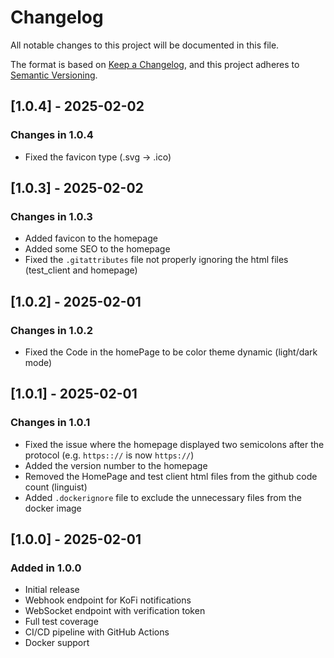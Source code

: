 
# Changelog

All notable changes to this project will be documented in this file.

The format is based on [Keep a Changelog](https://keepachangelog.com/en/1.0.0/),
and this project adheres to [Semantic Versioning](https://semver.org/spec/v2.0.0.html).

## [1.0.4] - 2025-02-02

### Changes in 1.0.4

- Fixed the favicon type (.svg -> .ico)

## [1.0.3] - 2025-02-02

### Changes in 1.0.3

- Added favicon to the homepage
- Added some SEO to the homepage
- Fixed the `.gitattributes` file not properly ignoring the html files (test_client and homepage)

## [1.0.2] - 2025-02-01

### Changes in 1.0.2

- Fixed the Code in the homePage to be color theme dynamic (light/dark mode)

## [1.0.1] - 2025-02-01

### Changes in 1.0.1

- Fixed the issue where the homepage displayed two semicolons after the protocol (e.g. `https:://` is now `https://`)
- Added the version number to the homepage
- Removed the HomePage and test client html files from the github code count (linguist)
- Added `.dockerignore` file to exclude the unnecessary files from the docker image

## [1.0.0] - 2025-02-01

### Added in 1.0.0

- Initial release
- Webhook endpoint for KoFi notifications
- WebSocket endpoint with verification token
- Full test coverage
- CI/CD pipeline with GitHub Actions
- Docker support

